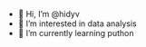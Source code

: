 - 👋 Hi, I’m @hidyv
- 👀 I’m interested in data analysis
- 🌱 I’m currently learning puthon


<!---
hidyv/hidyv is a ✨ special ✨ repository because its `README.md` (this file) appears on your GitHub profile.
You can click the Preview link to take a look at your changes.
--->
